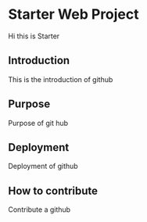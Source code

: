 # Starter Web Project
Hi this is Starter
## Introduction
This is the introduction of github
## Purpose
Purpose of git hub
## Deployment
Deployment of github
## How to contribute
Contribute a github
